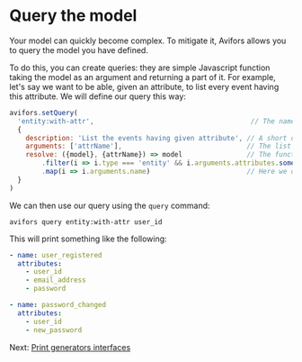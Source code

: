 # Query the model

Your model can quickly become complex. To mitigate it, Avifors allows you to query the model you have defined.

To do this, you can create queries: they are simple Javascript function taking the model as an argument and returning a part of it. For example, let's say we want to be able, given an attribute, to list every event having this attribute. We will define our query this way:

```javascript
avifors.setQuery(
  'entity:with-attr',                                       // The name of the query
  {
    description: 'List the events having given attribute', // A short description of the query
    arguments: ['attrName'],                               // The list of needed arguments for your query
    resolve: ({model}, {attrName}) => model                // The function resolving the query; first arguments is {avifors, model, argv} (argv is computed from substack/minimist); second argument contains your arguments
        .filter(i => i.type === 'entity' && i.arguments.attributes.some(j => j.name === attrName))
        .map(i => i.arguments.name)                        // Here we only want names of the entities
  }
)
```

We can then use our query using the `query` command:

```
avifors query entity:with-attr user_id
```

This will print something like the following:

```yaml
- name: user_registered
  attributes:
    - user_id
    - email_address
    - password

- name: password_changed
  attributes:
    - user_id
    - new_password
```

Next: [Print generators interfaces](https://github.com/antarestupin/Avifors/tree/master/doc/interface.md)
